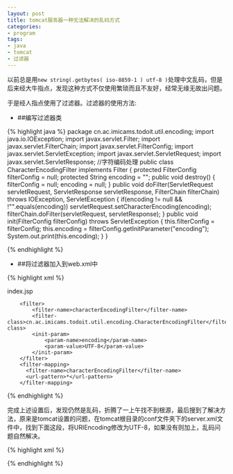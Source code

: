```yaml
---
layout: post
title: tomcat服务器一种无法解决的乱码方式
categories:
- program
tags:
- java
- tomcat
- 过滤器
---
```


以前总是用`new string(.getbytes( iso-8859-1 ) utf-8 )`处理中文乱码，但是后来经大牛指点，发现这种方式不仅使用繁琐而且不友好，经常无缘无故出问题。

于是经人指点使用了过滤器。过滤器的使用方法:
- ##编写过滤器类

{% highlight java %} 
package cn.ac.imicams.todoit.util.encoding;
import java.io.IOException;
import javax.servlet.Filter;
import javax.servlet.FilterChain;
import javax.servlet.FilterConfig;
import javax.servlet.ServletException;
import javax.servlet.ServletRequest;
import javax.servlet.ServletResponse;
//字符编码处理
public class CharacterEncodingFilter implements Filter {
    protected FilterConfig filterConfig = null;
    protected String encoding = "";
    public void destroy() {
        filterConfig = null;
        encoding = null;
    }
    public void doFilter(ServletRequest servletRequest, ServletResponse servletResponse,
            FilterChain filterChain) throws IOException, ServletException {
        if(encoding != null && !"".equals(encoding))
            servletRequest.setCharacterEncoding(encoding);
        filterChain.doFilter(servletRequest, servletResponse);
    }
    public void init(FilterConfig filterConfig) throws ServletException {
        this.filterConfig = filterConfig;
        this.encoding = filterConfig.getInitParameter("encoding");
        System.out.print(this.encoding);
    }
}

{% endhighlight %}

- ##将过滤器加入到web.xml中

{% highlight xml %} 

<?xml version="1.0" encoding="UTF-8"?>
<web-app version="2.5" 
	xmlns="http://java.sun.com/xml/ns/javaee" 
	xmlns:xsi="http://www.w3.org/2001/XMLSchema-instance" 
	xsi:schemaLocation="http://java.sun.com/xml/ns/javaee 
	http://java.sun.com/xml/ns/javaee/web-app_2_5.xsd">
  <welcome-file-list>
    <welcome-file>index.jsp</welcome-file>
  </welcome-file-list>
  
   <!-- 乱码过滤器 -->
       
        <filter>
	        <filter-name>characterEncodingFilter</filter-name>
	        <filter-class>cn.ac.imicams.todoit.util.encoding.CharacterEncodingFilter</filter-class>
	        <init-param>
	            <param-name>encoding</param-name>
	            <param-value>UTF-8</param-value>
	        </init-param>
    	</filter>
	    <filter-mapping>
	      <filter-name>characterEncodingFilter</filter-name>
	      <url-pattern>*</url-pattern>
	    </filter-mapping>
	    
</web-app>

{% endhighlight %}

完成上述设置后，发现仍然是乱码，折腾了一上午找不到根源，最后搜到了解决方法，原来是tomcat设置的问题，在tomcat根目录的conf文件夹下的server.xml文件中，找到下面这段，将URIEncoding修改为UTF-8，如果没有则加上，乱码问题自然解决。

{% highlight xml %} 

<Connector port="8080" protocol="HTTP/1.1" 
               connectionTimeout="20000" 
               redirectPort="8443"  
               URIEncoding="UTF-8" /> 
               
{%  endhighlight %} 




